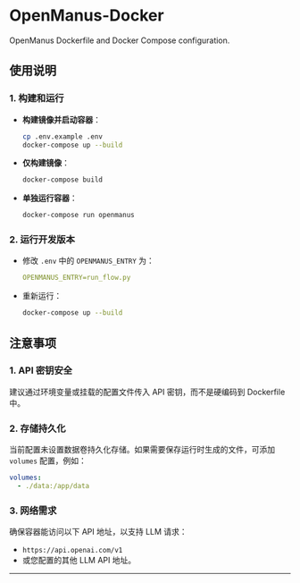 # OpenManus-Docker
OpenManus Dockerfile and Docker Compose configuration.

## 使用说明


### 1. 构建和运行
- **构建镜像并启动容器**：
  ```bash
  cp .env.example .env
  docker-compose up --build
  ```
- **仅构建镜像**：
  ```bash
  docker-compose build
  ```
- **单独运行容器**：
  ```bash
  docker-compose run openmanus
  ```

### 2. 运行开发版本
- 修改 `.env` 中的 `OPENMANUS_ENTRY` 为：
  ```yaml
  OPENMANUS_ENTRY=run_flow.py
  ```
- 重新运行：
  ```bash
  docker-compose up --build
  ```

## 注意事项

### 1. API 密钥安全
建议通过环境变量或挂载的配置文件传入 API 密钥，而不是硬编码到 Dockerfile 中。

### 2. 存储持久化
当前配置未设置数据卷持久化存储。如果需要保存运行时生成的文件，可添加 `volumes` 配置，例如：
```yaml
volumes:
  - ./data:/app/data
```

### 3. 网络需求
确保容器能访问以下 API 地址，以支持 LLM 请求：
- `https://api.openai.com/v1`
- 或您配置的其他 LLM API 地址。

---